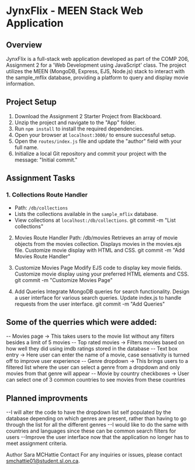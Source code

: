 # JynxFlix - MEEN Stack Web Application

## Overview

JynxFlix is a full-stack web application developed as part of the COMP 206, Assignment 2 for a 'Web Development using JavaScript' class. The project utilizes 
the MEEN (MongoDB, Express, EJS, Node.js) stack to interact with the sample_mflix database, providing a platform to query and display movie information.

## Project Setup

1. Download the Assignment 2 Starter Project from Blackboard.
2. Unzip the project and navigate to the "App" folder.
3. Run `npm install` to install the required dependencies.
4. Open your browser at `localhost:3000/` to ensure successful setup.
5. Open the `routes/index.js` file and update the "author" field with your full name.
6. Initialize a local Git repository and commit your project with the message: "Initial commit."

## Assignment Tasks

### 1. Collections Route Handler

- Path: `/db/collections`
- Lists the collections available in the `sample_mflix` database.
- View collections at `localhost:/db/collections`.
    git commit -m "List collections"
  
2. Movies Route Handler
Path: /db/movies
Retrieves an array of movie objects from the movies collection.
Displays movies in the movies.ejs file.
Customize movie display with HTML and CSS.
git commit -m "Add Movies Route Handler"

4. Customize Movies Page
Modify EJS code to display key movie fields.
Customize movie display using your preferred HTML elements and CSS.
git commit -m "Customize Movies Page"

4. Add Queries
Integrate MongoDB queries for search functionality.
Design a user interface for various search queries.
Update index.js to handle requests from the user interface.
git commit -m "Add Queries"

## Some of the querries which were added:
-- Movies page -> This takes users to the movie list without any filters besides a limit of 5 movies
-- Top rated movies -> Filters movies based on how well they did using imdb ratings stored in the database
-- Text box entry -> Here user can enter the name of a movie, case sensativity is turned off to improve user experience
-- Genre dropdown -> This brings users to a filtered list where the user can select a genre from a dropdown 
    and only movies from that genre will appear
-- Movie by country checkboxes -> User can select one of 3 common countries to see movies from these countries

## Planned improvments 
--I will alter the code to have the dropdown list self populated by the database depending on which genres are present,
    rather than having to go through the list for all the different genres
--I would like to do the same with countries and languages since these can be common search filters for users
--Improve the user interface now that the application no longer has to meet assignment criteria.

Author
Sara MCHattie
Contact
For any inquiries or issues, please contact smchattie01@student.sl.on.ca.
